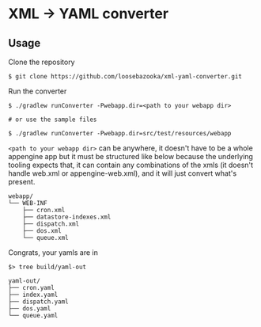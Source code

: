 # XML -> YAML converter

## Usage

Clone the repository
```
$ git clone https://github.com/loosebazooka/xml-yaml-converter.git
```

Run the converter
```
$ ./gradlew runConverter -Pwebapp.dir=<path to your webapp dir>

# or use the sample files

$ ./gradlew runConverter -Pwebapp.dir=src/test/resources/webapp

```
`<path to your webapp dir>` can be anywhere, it doesn't have to be a whole appengine app
but it must be structured like below because the underlying tooling expects that, it 
can contain any combinations of the xmls (it doesn't handle web.xml or appengine-web.xml),
and it will just convert what's present.
```
webapp/
└── WEB-INF
    ├── cron.xml
    ├── datastore-indexes.xml
    ├── dispatch.xml
    ├── dos.xml
    └── queue.xml
```

Congrats, your yamls are in
```
$> tree build/yaml-out

yaml-out/
├── cron.yaml
├── index.yaml
├── dispatch.yaml
├── dos.yaml
└── queue.yaml

```
